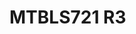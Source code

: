 <a name="material" />

# MTBLS721 R3
<script type="application/ld+json">
  {
    "@context": "https://schema.org/",
    "@type": "ChemicalSubstance",
    "http://purl.org/dc/terms/conformsTo":
      {
        "@type": "CreativeWork",
        "@id": "https://bioschemas.org/profiles/ChemicalSubstance/0.4-RELEASE/"
      },
    "@id": "https://egonw.github.io/nanowiki/nanowiki483.html#material",
    "name": "MTBLS721 R3",
    "sameAs: "http://127.0.0.1/mediawiki/index.php/Special:URIResolver/MTBLS721_R3"
  }
</script>

